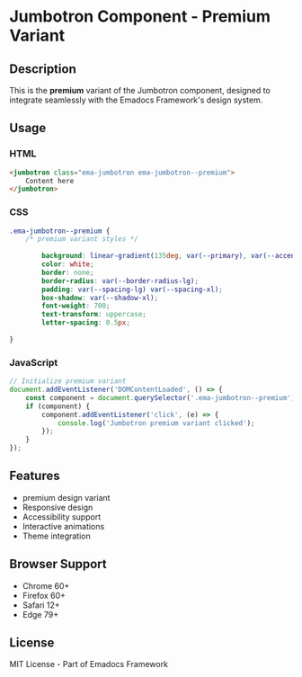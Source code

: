 # Jumbotron Component - Premium Variant

## Description
This is the **premium** variant of the Jumbotron component, designed to integrate seamlessly with the Emadocs Framework's design system.

## Usage

### HTML
```html
<jumbotron class="ema-jumbotron ema-jumbotron--premium">
    Content here
</jumbotron>
```

### CSS
```css
.ema-jumbotron--premium {
    /* premium variant styles */
    
        background: linear-gradient(135deg, var(--primary), var(--accent));
        color: white;
        border: none;
        border-radius: var(--border-radius-lg);
        padding: var(--spacing-lg) var(--spacing-xl);
        box-shadow: var(--shadow-xl);
        font-weight: 700;
        text-transform: uppercase;
        letter-spacing: 0.5px;
    
}
```

### JavaScript
```javascript
// Initialize premium variant
document.addEventListener('DOMContentLoaded', () => {
    const component = document.querySelector('.ema-jumbotron--premium');
    if (component) {
        component.addEventListener('click', (e) => {
            console.log('Jumbotron premium variant clicked');
        });
    }
});
```

## Features
- premium design variant
- Responsive design
- Accessibility support
- Interactive animations
- Theme integration

## Browser Support
- Chrome 60+
- Firefox 60+
- Safari 12+
- Edge 79+

## License
MIT License - Part of Emadocs Framework
